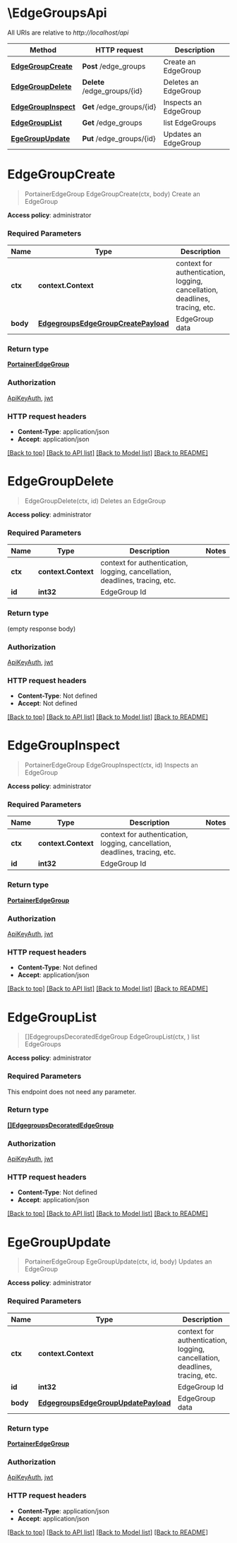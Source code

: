 # \EdgeGroupsApi

All URIs are relative to *http://localhost/api*

Method | HTTP request | Description
------------- | ------------- | -------------
[**EdgeGroupCreate**](EdgeGroupsApi.md#EdgeGroupCreate) | **Post** /edge_groups | Create an EdgeGroup
[**EdgeGroupDelete**](EdgeGroupsApi.md#EdgeGroupDelete) | **Delete** /edge_groups/{id} | Deletes an EdgeGroup
[**EdgeGroupInspect**](EdgeGroupsApi.md#EdgeGroupInspect) | **Get** /edge_groups/{id} | Inspects an EdgeGroup
[**EdgeGroupList**](EdgeGroupsApi.md#EdgeGroupList) | **Get** /edge_groups | list EdgeGroups
[**EgeGroupUpdate**](EdgeGroupsApi.md#EgeGroupUpdate) | **Put** /edge_groups/{id} | Updates an EdgeGroup


# **EdgeGroupCreate**
> PortainerEdgeGroup EdgeGroupCreate(ctx, body)
Create an EdgeGroup

**Access policy**: administrator

### Required Parameters

Name | Type | Description  | Notes
------------- | ------------- | ------------- | -------------
 **ctx** | **context.Context** | context for authentication, logging, cancellation, deadlines, tracing, etc.
  **body** | [**EdgegroupsEdgeGroupCreatePayload**](EdgegroupsEdgeGroupCreatePayload.md)| EdgeGroup data | 

### Return type

[**PortainerEdgeGroup**](portainer.EdgeGroup.md)

### Authorization

[ApiKeyAuth](../README.md#ApiKeyAuth), [jwt](../README.md#jwt)

### HTTP request headers

 - **Content-Type**: application/json
 - **Accept**: application/json

[[Back to top]](#) [[Back to API list]](../README.md#documentation-for-api-endpoints) [[Back to Model list]](../README.md#documentation-for-models) [[Back to README]](../README.md)

# **EdgeGroupDelete**
> EdgeGroupDelete(ctx, id)
Deletes an EdgeGroup

**Access policy**: administrator

### Required Parameters

Name | Type | Description  | Notes
------------- | ------------- | ------------- | -------------
 **ctx** | **context.Context** | context for authentication, logging, cancellation, deadlines, tracing, etc.
  **id** | **int32**| EdgeGroup Id | 

### Return type

 (empty response body)

### Authorization

[ApiKeyAuth](../README.md#ApiKeyAuth), [jwt](../README.md#jwt)

### HTTP request headers

 - **Content-Type**: Not defined
 - **Accept**: Not defined

[[Back to top]](#) [[Back to API list]](../README.md#documentation-for-api-endpoints) [[Back to Model list]](../README.md#documentation-for-models) [[Back to README]](../README.md)

# **EdgeGroupInspect**
> PortainerEdgeGroup EdgeGroupInspect(ctx, id)
Inspects an EdgeGroup

**Access policy**: administrator

### Required Parameters

Name | Type | Description  | Notes
------------- | ------------- | ------------- | -------------
 **ctx** | **context.Context** | context for authentication, logging, cancellation, deadlines, tracing, etc.
  **id** | **int32**| EdgeGroup Id | 

### Return type

[**PortainerEdgeGroup**](portainer.EdgeGroup.md)

### Authorization

[ApiKeyAuth](../README.md#ApiKeyAuth), [jwt](../README.md#jwt)

### HTTP request headers

 - **Content-Type**: Not defined
 - **Accept**: application/json

[[Back to top]](#) [[Back to API list]](../README.md#documentation-for-api-endpoints) [[Back to Model list]](../README.md#documentation-for-models) [[Back to README]](../README.md)

# **EdgeGroupList**
> []EdgegroupsDecoratedEdgeGroup EdgeGroupList(ctx, )
list EdgeGroups

**Access policy**: administrator

### Required Parameters
This endpoint does not need any parameter.

### Return type

[**[]EdgegroupsDecoratedEdgeGroup**](edgegroups.decoratedEdgeGroup.md)

### Authorization

[ApiKeyAuth](../README.md#ApiKeyAuth), [jwt](../README.md#jwt)

### HTTP request headers

 - **Content-Type**: Not defined
 - **Accept**: application/json

[[Back to top]](#) [[Back to API list]](../README.md#documentation-for-api-endpoints) [[Back to Model list]](../README.md#documentation-for-models) [[Back to README]](../README.md)

# **EgeGroupUpdate**
> PortainerEdgeGroup EgeGroupUpdate(ctx, id, body)
Updates an EdgeGroup

**Access policy**: administrator

### Required Parameters

Name | Type | Description  | Notes
------------- | ------------- | ------------- | -------------
 **ctx** | **context.Context** | context for authentication, logging, cancellation, deadlines, tracing, etc.
  **id** | **int32**| EdgeGroup Id | 
  **body** | [**EdgegroupsEdgeGroupUpdatePayload**](EdgegroupsEdgeGroupUpdatePayload.md)| EdgeGroup data | 

### Return type

[**PortainerEdgeGroup**](portainer.EdgeGroup.md)

### Authorization

[ApiKeyAuth](../README.md#ApiKeyAuth), [jwt](../README.md#jwt)

### HTTP request headers

 - **Content-Type**: application/json
 - **Accept**: application/json

[[Back to top]](#) [[Back to API list]](../README.md#documentation-for-api-endpoints) [[Back to Model list]](../README.md#documentation-for-models) [[Back to README]](../README.md)

